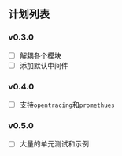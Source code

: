 ## 计划列表

### v0.3.0

- [ ] 解耦各个模块
- [ ] 添加默认中间件

### v0.4.0

- [ ] 支持`opentracing`和`promethues`

### v0.5.0

- [ ] 大量的单元测试和示例
